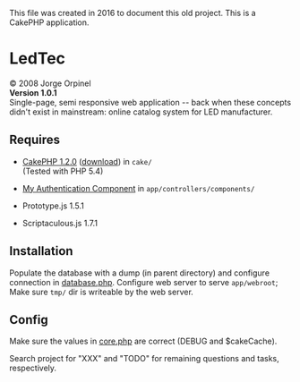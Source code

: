 This file was created in 2016 to document this old project.
This is a CakePHP application.

# LedTec
© 2008 Jorge Orpinel  
**Version 1.0.1**  
Single-page, semi responsive web application -- back when these concepts didn't exist in mainstream: online catalog system for LED manufacturer.

## Requires

* [CakePHP 1.2.0](http://book.cakephp.org/1.2/en/) ([download](https://github.com/cakephp/cakephp/releases?after=1.2.1)) in `cake/`  
(Tested with PHP 5.4)
* [My Authentication Component](https://github.com/jorgeorpinel/cakephp-authentication) in `app/controllers/components/`


* Prototype.js 1.5.1
* Scriptaculous.js 1.7.1

## Installation

Populate the database with a dump (in parent directory) and configure connection in [database.php](app/config/database.php).
Configure web server to serve `app/webroot`; Make sure `tmp/` dir is writeable by the web server.

## Config

Make sure the values in [core.php](app/config/core.php) are correct (DEBUG and $cakeCache).

Search project for "XXX" and "TODO" for remaining questions and tasks, respectively.
